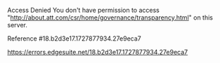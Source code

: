 Access Denied
You don't have permission to access "http://about.att.com/csr/home/governance/transparency.html" on this server.

Reference #18.b2d3e17.1727877934.27e9eca7

https://errors.edgesuite.net/18.b2d3e17.1727877934.27e9eca7